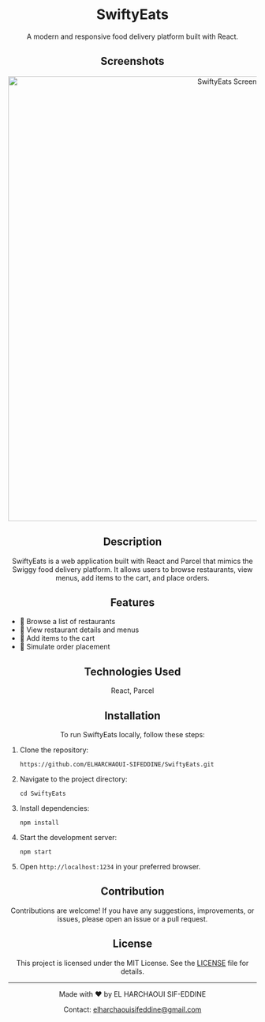 <!-- Title and Description -->
<h1 align="center">
  SwiftyEats
  <br>
</h1>

<p align="center">A modern and responsive food delivery platform built with React.</p>

<!-- Screenshots -->
<h2 align="center">Screenshots</h2>

<p align="center">
  <img src="https://github.com/user-attachments/assets/fb685374-0556-4960-baa9-f7bf4b1a51c3" alt="SwiftyEats Screenshot" width="900">
</p>

<!-- Description and Features -->
<h2 align="center">Description</h2>

<p align="center">
  SwiftyEats is a web application built with React and Parcel that mimics the Swiggy food delivery platform. It allows users to browse restaurants, view menus, add items to the cart, and place orders.
</p>

<h2 align="center">Features</h2>

<p align="center">
  <ul>
    <li>🍔 Browse a list of restaurants</li>
    <li>📜 View restaurant details and menus</li>
    <li>🛒 Add items to the cart</li>
    <li>🚀 Simulate order placement</li>
  </ul>
</p>

<!-- Technologies Used -->
<h2 align="center">Technologies Used</h2>

<p align="center">
  React, Parcel
</p>

<!-- Installation Instructions -->
<h2 align="center">Installation</h2>

<p align="center">
  To run SwiftyEats locally, follow these steps:
</p>

<p align="center">
  <ol>
    <li>Clone the repository:
      <pre><code>https://github.com/ELHARCHAOUI-SIFEDDINE/SwiftyEats.git</code></pre>
    </li>
    <li>Navigate to the project directory:
      <pre><code>cd SwiftyEats</code></pre>
    </li>
    <li>Install dependencies:
      <pre><code>npm install</code></pre>
    </li>
    <li>Start the development server:
      <pre><code>npm start</code></pre>
    </li>
    <li>Open <code>http://localhost:1234</code> in your preferred browser.</li>
  </ol>
</p>

<!-- Contribution Guidelines -->
<h2 align="center">Contribution</h2>

<p align="center">
  Contributions are welcome! If you have any suggestions, improvements, or issues, please open an issue or a pull request.
</p>

<!-- License Information -->
<h2 align="center">License</h2>

<p align="center">
  This project is licensed under the MIT License. See the <a href="LICENSE">LICENSE</a> file for details.
</p>

---

<p align="center">Made with ❤️ by EL HARCHAOUI SIF-EDDINE</p>

<p align="center">
  Contact: <a href="mailto:elharchaouisifeddine@gmail.com">elharchaouisifeddine@gmail.com</a>
</p>
